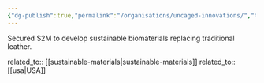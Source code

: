 ```yaml
---
{"dg-publish":true,"permalink":"/organisations/uncaged-innovations/","title":"Uncaged Innovations"}
---
```



Secured $2M to develop sustainable biomaterials replacing traditional leather.

related_to:: [[sustainable-materials\|sustainable-materials]]
related_to:: [[usa\|USA]]
